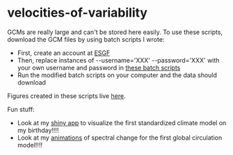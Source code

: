 # velocities-of-variability

GCMs are really large and can't be stored here easily. To use these scripts, download the GCM files by using batch scripts I wrote:
* First, create an account at [ESGF](https://esgf-node.llnl.gov/search/cmip5/)
* Then, replace instances of --username='XXX' --password='XXX' with your own username and password in [these batch scripts](https://github.com/nicole-a-moore/velocities-of-variability/tree/main/data-processed/wget_scripts)
* Run the modified batch scripts on your computer and the data should download

Figures created in these scripts live [here](https://github.com/nicole-a-moore/velocities-of-variability/tree/master/figures). 


Fun stuff:
* Look at my [shiny app](https://nicole-a-moore.shinyapps.io/vov-shiny/) to visualize the first standardized climate model on my birthday!!!!
* Look at my [animations](https://github.com/nicole-a-moore/velocities-of-variability/tree/main/animations) of spectral change for the first global circulation model!!!!
